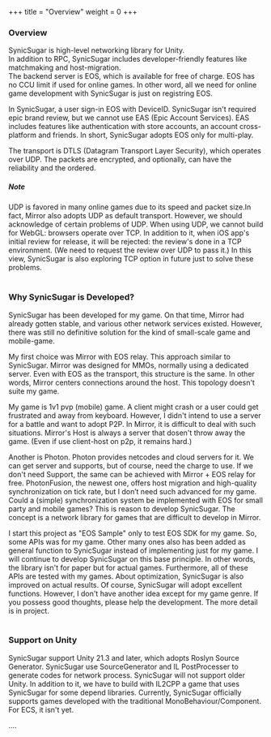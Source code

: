 +++
title = "Overview"
weight = 0
+++
### Overview
SynicSugar is  high-level networking library for Unity.<br>
In addition to RPC, SynicSugar includes developer-friendly features like matchmaking and host-migration. <br>
The backend server is EOS, which is available for free of charge. EOS has no CCU limit if used for online games. In other word, all we need for online game development with SynicSugar is just on registring EOS.<br>

In SynicSugar, a user sign-in EOS with DeviceID. SynicSugar isn't required epic brand review, but we cannot use EAS (Epic Account Services). EAS includes features like authentication with store accounts, an account cross-platform and friends. In short, SynicSugar adopts EOS only for multi-play.<br>

The transport is DTLS (Datagram Transport Layer Security), which operates over UDP. The packets are encrypted, and optionally, can have the reliability and the ordered.<br>

##### Note
UDP is favored in many online games due to its speed and packet size.In fact, Mirror also adopts UDP as default transport. However, we should acknowledge of certain problems of UDP. When using UDP, we cannot build for WebGL: browsers operate over TCP. In addition to it, when iOS app's initial review for release, it will be rejected: the review's done in a TCP environment. (We need to request the review over UDP to pass it.) In this view, SynicSugar is also exploring TCP option in future just to solve these problems.<br><br>

### Why SynicSugar is Developed?
SynicSugar has been developed for my game. On that time, Mirror had already gotten stable, and various other network services existed. However, there was still no definitive solution for the kind of small-scale game and mobile-game.<br>

My first choice was Mirror with EOS relay. This approach similar to SynicSugar. Mirror was designed for MMOs, normally using a dedicated server. Even with EOS as the transport, this structure is the same. In other words, Mirror centers connections around the host. This topology doesn't suite my game.<br>

My game is 1v1 pvp (mobile) game. A client might crash or a user could get frustrated and away from keyboard. However, I didn't intend to use a server for a battle and want to adopt P2P. In Mirror, it is difficult to deal with such situations. Mirror's Host is always a server that dosen't throw away the game. (Even if use client-host on p2p, it remains hard.)<br>

Another is Photon. Photon provides netcodes and cloud servers for it. We can get server and supports, but of course, need the charge to use. If we don't need Support, the same can be achieved with Mirror + EOS relay for free. PhotonFusion, the newest one, offers host migration and high-quality synchronization on tick rate, but I don’t need such advanced for my game.<br>
Could a (simple) synchronization system be implemented with EOS for small party and mobile games? This is reason to develop SynicSugar. The concept is a network library for games that are difficult to develop in Mirror.<br>

I start this project as "EOS Sample" only to test EOS SDK for my game. So, some APIs was for my game. Other many ones also has been added as general function to SynicSugar instead of implementing just for my game. I will continue to develop SynicSugar on this base principle. In other words, the library isn't for paper but for actual games. Furthermore, all of these APIs are tested with my games. About optimization, SynicSugar is also improved on actual results. Of course,  SynicSugar will adopt excellent functions. However, I don't have another idea except for my game genre. If you possess good thoughts, please help the development. The more detail is in project.<br><br>


### Support on Unity
SynicSugar support Unity 21.3 and later, which adopts Roslyn Source Generator. SynicSugar use SourceGenerator and IL PostProcesser to generate codes for network process. SynicSugar will not support older Unity. In addition to it, we have to build  with IL2CPP a game that uses SynicSugar for some depend libraries. Currently, SynicSugar officially supports games developed with the traditional MonoBehaviour/Component. For ECS, it isn't yet.<br>

‥‥